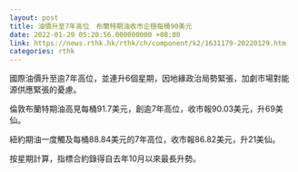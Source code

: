 ```yaml
---
layout: post
title: 油價升至7年高位　布蘭特期油收市企穩每桶90美元
date: 2022-01-29 05:20:56.000000000 +08:00
link: https://news.rthk.hk/rthk/ch/component/k2/1631179-20220129.htm
categories: rthk
---
```


國際油價升至逾7年高位，並連升6個星期，因地緣政治局勢緊張，加劇市場對能源供應緊張的憂慮。

倫敦布蘭特期油高見每桶91.7美元，創逾7年高位，收市報90.03美元，升69美仙。

紐約期油一度觸及每桶88.84美元的7年高位，收市報86.82美元，升21美仙。

按星期計算，指標合約錄得自去年10月以來最長升勢。
